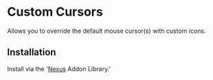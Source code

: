 # Custom Cursors

Allows you to override the default mouse cursor(s) with custom icons.

## Installation
Install via the '[Nexus](https://raidcore.gg/Nexus) Addon Library.'